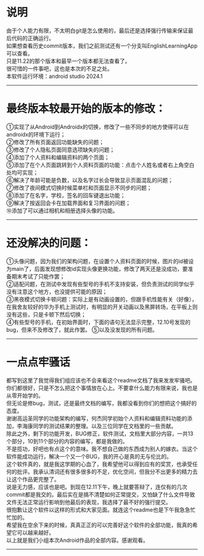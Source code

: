 说明
=
由于个人能力有限，不太明白git是怎么使用的，最后还是选择强行传输来保证最后代码的正确运行。  
如果想查看历史commit版本，我们之前测试还有一个分支叫EnglishLearningApp可以查看。  
只是11.22的那个版本和最早一个版本都无法查看了。  
很可惜的一件事吧，这也是本次的不足之处。  
本软件运行环境：android studio 2024.1

----------

最终版本较最开始的版本的修改：  
=
①实现了从Android到Androidx的切换，修改了一些不同步的地方使得可以在androidx的环境下运行；  
②修改了所有页面返回功能缺失的问题；  
③修改了个人隐私页面同意选项缺失的问题；  
④添加了个人资料和编辑资料的两个页面；  
⑤添加了在个人页面跳转到个人资料页面的功能：点击个人姓名或者右上角空白处均可实现；  
⑥解决了年龄可能是负数，以及名字过长会导致显示页面混乱的问题；  
⑦修改了夜间模式切换时候菜单栏和页面显示不同步的问题；  
⑧添加了在名字，学校，签名的回车键退出功能；  
⑨解决了按返回会卡在加载界面和复习界面的问题；  
⑩添加了可以通过相机和相册选择头像的功能。 

----------

还没解决的问题：
=
①头像问题，因为我们的架构问题，在设置个人资料页面的时候，图片的id被设为main了，后面发现想修改id实现头像更换功能，修改了两天还是没成功，要准备期末考试了只能作罢；  
②适配问题，在测试中发现有些型号的手机不支持安装，但负责测试的同学似乎没有注意这个地方，也没提供可能的原因；  
③黑夜模式切换卡顿问题：实际上是有动画设置的，但跟手机性能有关（好像），在我舍友较好的华为手机上测试时，有明显的开关动画以及黑屏转场，在平板上则没有这些，只是卡顿下然后切换；   
④有些型号的手机，在初始界面时，下面的语句无法显示完整，12.10号发现的bug，但来不及修改了，就此作罢。 
⑤以及没发现的所有问题。

------------

一点点牢骚话
=
都写到这里了我觉得我们组应该也不会来看这个readme文档了我来发发牢骚吧。    
你们都很好，只是不怎么把这个事情放在心上。不要拿什么能力有限来说，我也是从零开始学的。  
但无论是修bug，测试，还是最终文档的编写，我都没看到你们的想把这个搞好的态度。  
谢谢高运圣同学的功能架构的编写，何杰同学初始个人资料和编辑资料功能的添加，李海康同学的测试结果的整理。以及三位同学在文档里的一些贡献。  
除此之外，剩下的功能开发，BUG修正，软件测试，文档里大部分内容，一共13个部分，10到11个部分的内容的编写，都是我做的。  
不是揽功，好吧也有点这个的意味。我不想自己做的东西成为别人的嫁衣。当这个软件能成功运行，解决一个又一个BUG，我的开心是真的无与伦比的。  
这个软件真的，就是我这学期的心血了，我希望他可以得到应有的奖赏，也承受任何的批评。我承认清词还有很多很多的不足，优化空间，但我分不出更多的精力去让这个作品更完整了。  
说是无力感，应该也是吧。到现在12.11下午，晚上就要答辩了，连仅有的几次commit都是我交的。最后实在是搞不清楚如何正常提交，又怕缺了什么文件导致文件无法正常运行影响到他最后的表现，我选择了最不好的强行提交。  
很抱歉让这个软件以这样的形式和大家见面。就连这个readme也是下午我急急忙忙加的。  
希望我在空余下来的时候，真真正正的可以完善好这个软件的全部功能，我真的希望它可以越来越好。  
以上就是我们小组本次Android作品的全部内容。感谢观看。  

------------
